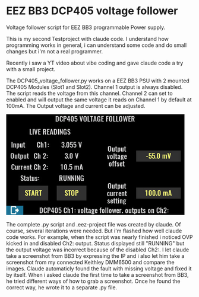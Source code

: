 # EEZ BB3 DCP405 voltage follower
Voltage follower script for EEZ BB3 programmable Power supply.

This is my second Testproject with claude code. I understand how programming works in general, i can understand some code and do small changes but i'm not a real programmer. 

Recently i saw a YT video about vibe coding and gave claude code a try with a small project. 

The DCP405_voltage_follower.py works on a EEZ BB3 PSU with 2 mounted DCP405 Modules (Slot1 and Slot2).
Channel 1 output is always disabled. The script reads the voltage from this channel.
Channel 2 can set to enabled and will output the same voltage it reads on Channel 1 by default at 100mA.
The Output voltage and current can be adjusted. 

<img src="GUI-working.jpg">

The complete .py script and .eez-project file was created by claude. Of course, several iterations were needed. But i'm flashed how well claude code works.
For example, when the script was nearly finished i noticed OVP kicked in and disabled Ch2: output. Status displayed still "RUNNING" but the output voltage was incorrect because of the disabled Ch2:. I let claude take a screenshot from BB3 by expressing the IP and i also let him take a screenshot from my connected Keithley DMM6500 and compare the images. Claude automaticly found the fault with missing voltage and fixed it by itself. When i asked claude the first time to take a screenshot from BB3, he tried different ways of how to grab a screenshot. Once he found the correct way, he wrote it to a separate .py file. 
